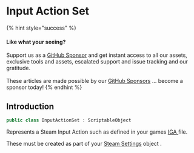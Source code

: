# Input Action Set

{% hint style="success" %}
#### Like what your seeing?

Support us as a [GitHub Sponsor](../../../../become-a-sponsor/) and get instant access to all our assets, exclusive tools and assets, escalated support and issue tracking and our gratitude.\
\
These articles are made possible by our [GitHub Sponsors](../../../../become-a-sponsor/) ... become a sponsor today!
{% endhint %}

## Introduction

```csharp
public class InputActionSet : ScriptableObject
```

Represents a Steam Input Action such as defined in your games [IGA](../../../../company/steam/steamworks/input/getting-started.md#in-game-action-file)[ ](broken-reference)file.

These must be created as part of your [Steam Settings](steam-settings/) object .

